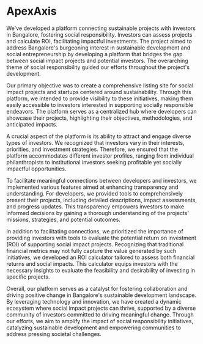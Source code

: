 # ApexAxis
We've developed a platform connecting sustainable projects with investors in Bangalore, fostering social responsibility. Investors can assess projects and calculate ROI, facilitating impactful investments.
The project aimed to address Bangalore's burgeoning interest in sustainable development and social entrepreneurship by developing a platform that bridges the gap between social impact projects and potential investors. The overarching theme of social responsibility guided our efforts throughout the project's development.

Our primary objective was to create a comprehensive listing site for social impact projects and startups centered around sustainability. Through this platform, we intended to provide visibility to these initiatives, making them easily accessible to investors interested in supporting socially responsible endeavors. The platform serves as a centralized hub where developers can showcase their projects, highlighting their objectives, methodologies, and anticipated impacts.

A crucial aspect of the platform is its ability to attract and engage diverse types of investors. We recognized that investors vary in their interests, priorities, and investment strategies. Therefore, we ensured that the platform accommodates different investor profiles, ranging from individual philanthropists to institutional investors seeking profitable yet socially impactful opportunities.

To facilitate meaningful connections between developers and investors, we implemented various features aimed at enhancing transparency and understanding. For developers, we provided tools to comprehensively present their projects, including detailed descriptions, impact assessments, and progress updates. This transparency empowers investors to make informed decisions by gaining a thorough understanding of the projects' missions, strategies, and potential outcomes.

In addition to facilitating connections, we prioritized the importance of providing investors with tools to evaluate the potential return on investment (ROI) of supporting social impact projects. Recognizing that traditional financial metrics may not fully capture the value generated by such initiatives, we developed an ROI calculator tailored to assess both financial returns and social impacts. This calculator equips investors with the necessary insights to evaluate the feasibility and desirability of investing in specific projects.

Overall, our platform serves as a catalyst for fostering collaboration and driving positive change in Bangalore's sustainable development landscape. By leveraging technology and innovation, we have created a dynamic ecosystem where social impact projects can thrive, supported by a diverse community of investors committed to driving meaningful change. Through our efforts, we aim to amplify the impact of social responsibility initiatives, catalyzing sustainable development and empowering communities to address pressing societal challenges.
